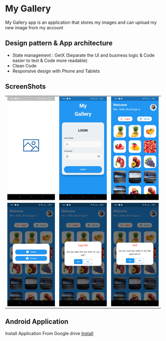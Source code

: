 # My Gallery

My Gallery app is an application that stores my images and can upload my new image from my account

## Design pattern & App architecture

- State management : GetX (Separate the UI and business logic & Code easier to test & Code more readable)
- Clean Code
- Responsive design with Phone and Tablets

## ScreenShots

<table>
    <tr>
        <td><img src="assets/screenshots/screenshot1.jpg" width="300" /></td>
        <td><img src="assets/screenshots/screenshot2.jpg" width="300" /></td>
        <td><img src="assets/screenshots/screenshot3.jpg" width="300" /></td>
    </tr>
    <tr>
        <td><img src="assets/screenshots/screenshot4.jpg" width="300" /></td>
        <td><img src="assets/screenshots/screenshot5.jpg" width="300" /></td>
        <td><img src="assets/screenshots/screenshot6.jpg" width="300" /></td>
    </tr>
</table>

## Android Application

Install Application From Google drive [Install](https://drive.google.com/file/d/1sh0rux63ndE11k_06_9tI3PjSC-_UaiM/view?usp=sharing)
